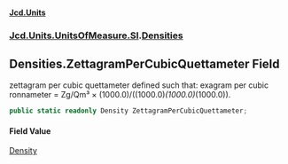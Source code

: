 #### [Jcd.Units](index 'index')
### [Jcd.Units.UnitsOfMeasure.SI](Jcd.Units.UnitsOfMeasure.SI 'Jcd.Units.UnitsOfMeasure.SI').[Densities](Densities 'Jcd.Units.UnitsOfMeasure.SI.Densities')

## Densities.ZettagramPerCubicQuettameter Field

zettagram per cubic quettameter defined such that: exagram per cubic ronnameter = Zg/Qm³ ×
(1000.0)/((1000.0)*(1000.0)*(1000.0)).

```csharp
public static readonly Density ZettagramPerCubicQuettameter;
```

#### Field Value
[Density](Density 'Jcd.Units.UnitTypes.Density')